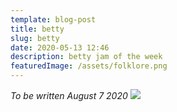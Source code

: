 ```yaml
---
template: blog-post
title: betty
slug: betty
date: 2020-05-13 12:46
description: betty jam of the week
featuredImage: /assets/folklore.png
---
```

_To be written August 7 2020_
![](https://upload.wikimedia.org/wikipedia/en/thumb/f/f8/Taylor_Swift_-_Folklore.png/220px-Taylor_Swift_-_Folklore.png)